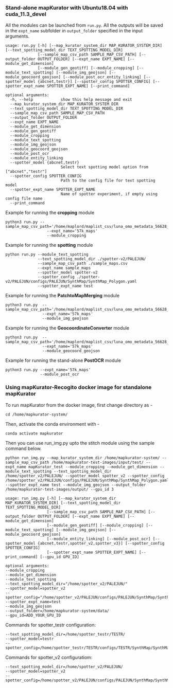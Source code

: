 ### Stand-alone mapKurator with Ubuntu18.04 with cuda_11.3_devel
All the modules can be launched from `run.py`. All the outputs will be saved in the `expt_name` subfolder in `output_folder` specified in the input arguments. 

```
usage: run.py [-h] [--map_kurator_system_dir MAP_KURATOR_SYSTEM_DIR] [--text_spotting_model_dir TEXT_SPOTTING_MODEL_DIR]
              [--sample_map_csv_path SAMPLE_MAP_CSV_PATH] [--output_folder OUTPUT_FOLDER] [--expt_name EXPT_NAME] [--module_get_dimension]
              [--module_gen_geotiff] [--module_cropping] [--module_text_spotting] [--module_img_geojson] [--module_geocoord_geojson] [--module_post_ocr_entity_linking] [--spotter_model {abcnet,testr}] [--spotter_config SPOTTER_CONFIG] [--spotter_expt_name SPOTTER_EXPT_NAME] [--print_command]

optional arguments:
  -h, --help            show this help message and exit
  --map_kurator_system_dir MAP_KURATOR_SYSTEM_DIR
  --text_spotting_model_dir TEXT_SPOTTING_MODEL_DIR
  --sample_map_csv_path SAMPLE_MAP_CSV_PATH
  --output_folder OUTPUT_FOLDER
  --expt_name EXPT_NAME
  --module_get_dimension
  --module_gen_geotiff
  --module_cropping
  --module_text_spotting
  --module_img_geojson
  --module_geocoord_geojson
  --module_post_ocr
  --module_entity_linking
  --spotter_model {abcnet,testr}
                        Select text spotting model option from ["abcnet","testr"]
  --spotter_config SPOTTER_CONFIG
                        Path to the config file for text spotting model
  --spotter_expt_name SPOTTER_EXPT_NAME
                        Name of spotter experiment, if empty using config file name
  --print_command
  ```

Example for running the **cropping** module
```
python3 run.py --sample_map_csv_path='/home/maplord/maplist_csv/luna_omo_metadata_56628_20220724.csv'  
                  --expt_name='57k_maps' 
                  --module_cropping
```

Example for running the **spotting** module
```
python run.py --module_text_spotting 
              --text_spotting_model_dir ./spotter-v2/PALEJUN/
              --sample_map_csv_path ./sample_maps.csv
              --expt_name sample_maps 
              --spotter_model spotter-v2
              --spotter_config ./spotter-v2/PALEJUN/configs/PALEJUN/SynthMap/SynthMap_Polygon.yaml
              --spotter_expt_name test
```

Example for running the **PatchtoMapMerging** module
```
python3 run.py  --sample_map_csv_path='/home/maplord/maplist_csv/luna_omo_metadata_56628_20220724.csv'  
                --expt_name='57k_maps' 
                --module_img_geojson
```

Example for running the **GeocoordinateConverter** module
```
python3 run.py  --sample_map_csv_path='/home/maplord/maplist_csv/luna_omo_metadata_56628_20220724.csv'  
                --expt_name='57k_maps' 
                --module_geocoord_geojson
```

Example for running the stand-alone **PostOCR** module
```
python3 run.py --expt_name='57k_maps' 
               --module_post_ocr
```

### Using mapKurator-Recogito docker image for standalone mapKurator 

To run mapKurator from the docker image, first change directory as -     
```
cd /home/mapkurator-system/
```
Then, activate the conda environment with -    
```
conda activate mapkurator
```

Then you can use run_img.py upto the stitch module using the sample command below.     

```
python run_img.py --map_kurator_system_dir /home/mapkurator-system/ --sample_map_csv_path /home/mapkurator-test-images/input/test/ --expt_name mapKurator_test --module_cropping --module_get_dimension --module_text_spotting --text_spotting_model_dir /home/spotter_v2/PALEJUN/ --spotter_model spotter_v2 --spotter_config /home/spotter_v2/PALEJUN/configs/PALEJUN/SynthMap/SynthMap_Polygon.yaml --spotter_expt_name test --module_img_geojson --output_folder /home/mapkurator-test-images/output/ --gpu_id 3
```

```
usage: run_img.py [-h] [--map_kurator_system_dir MAP_KURATOR_SYSTEM_DIR] [--text_spotting_model_dir TEXT_SPOTTING_MODEL_DIR]
                  [--sample_map_csv_path SAMPLE_MAP_CSV_PATH] [--output_folder OUTPUT_FOLDER] [--expt_name EXPT_NAME] [--module_get_dimension]
                  [--module_gen_geotiff] [--module_cropping] [--module_text_spotting] [--module_img_geojson] [--module_geocoord_geojson]
                  [--module_entity_linking] [--module_post_ocr] [--spotter_model {abcnet,testr,spotter_v2,spotter_v3}] [--spotter_config SPOTTER_CONFIG]
                  [--spotter_expt_name SPOTTER_EXPT_NAME] [--print_command] [--gpu_id GPU_ID]
                  
optional arguments:
--module_cropping 
--module_get_dimension 
--module_text_spotting 
--text_spotting_model_dir="/home/spotter_v2/PALEJUN/" 
--spotter_model=spotter_v2 
--spotter_config="/home/spotter_v2/PALEJUN/configs/PALEJUN/SynthMap/SynthMap_Polygon.yaml"
--spotter_expt_name=test 
--module_img_geojson 
--output_folder=/home/mapkurator-system/data/ 
--gpu_id=ADD_YOUR_GPU_ID
```

Commands for spotter_testr configuration:      
```
--text_spotting_model_dir=/home/spotter_testr/TESTR/
--spotter_model=testr
--spotter_config=/home/spotter_testr/TESTR/configs/TESTR/SynthMap/SynthMap_Polygon.yaml  
```

Commands for spotter_v2 configuratiom:       
```
--text_spotting_model_dir=/home/spotter_v2/PALEJUN/
--spotter_model=spotter_v2    
--spotter_config=/home/spotter_v2/PALEJUN/configs/PALEJUN/SynthMap/SynthMap_Polygon.yaml
```

